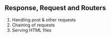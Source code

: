 ## Response, Request and Routers
1. Handling post & other requests
2. Chaining of requests
3. Serving HTML files